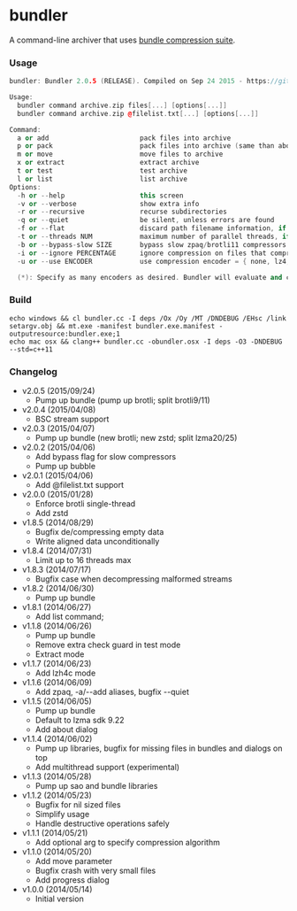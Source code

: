 bundler
=======

A command-line archiver that uses [bundle compression suite](https://github.com/r-lyeh/bundle).

### Usage
```c++
bundler: Bundler 2.0.5 (RELEASE). Compiled on Sep 24 2015 - https://github.com/r-lyeh/bundler

Usage:
  bundler command archive.zip files[...] [options[...]]
  bundler command archive.zip @filelist.txt[...] [options[...]]

Command:
  a or add                       pack files into archive
  p or pack                      pack files into archive (same than above)
  m or move                      move files to archive
  x or extract                   extract archive
  t or test                      test archive
  l or list                      list archive
Options:
  -h or --help                   this screen
  -v or --verbose                show extra info
  -r or --recursive              recurse subdirectories
  -q or --quiet                  be silent, unless errors are found
  -f or --flat                   discard path filename information, if using --pack or --move
  -t or --threads NUM            maximum number of parallel threads, if possible. defaults to 8 (threads)
  -b or --bypass-slow SIZE       bypass slow zpaq/brotli11 compressors on files larger than given size (in KiB). defaults to 0 (disabled)
  -i or --ignore PERCENTAGE      ignore compression on files that compress less than given treshold percentage. defaults to 95.0 (percent)
  -u or --use ENCODER            use compression encoder = { none, lz4, lzma20 (default), lzip, lzma25, deflate, shoco, zpaq, lz4hc, brotli9, zstd, bsc, brotli11 } (*)

  (*): Specify as many encoders as desired. Bundler will evaluate and choose the best compressor for each file.
```

### Build
```
echo windows && cl bundler.cc -I deps /Ox /Oy /MT /DNDEBUG /EHsc /link setargv.obj && mt.exe -manifest bundler.exe.manifest -outputresource:bundler.exe;1
echo mac osx && clang++ bundler.cc -obundler.osx -I deps -O3 -DNDEBUG --std=c++11
```

### Changelog
- v2.0.5 (2015/09/24)
  - Pump up bundle (pump up brotli; split brotli9/11)
- v2.0.4 (2015/04/08)
  - BSC stream support
- v2.0.3 (2015/04/07)
  - Pump up bundle (new brotli; new zstd; split lzma20/25)
- v2.0.2 (2015/04/06)
  - Add bypass flag for slow compressors
  - Pump up bubble
- v2.0.1 (2015/04/06)
  - Add @filelist.txt support
- v2.0.0 (2015/01/28)
  - Enforce brotli single-thread
  - Add zstd 
- v1.8.5 (2014/08/29)
  - Bugfix de/compressing empty data
  - Write aligned data unconditionally
- v1.8.4 (2014/07/31)
  - Limit up to 16 threads max
- v1.8.3 (2014/07/17)
  - Bugfix case when decompressing malformed streams
- v1.8.2 (2014/06/30)
  - Pump up bundle
- v1.8.1 (2014/06/27)
  - Add list command;
- v1.1.8 (2014/06/26)
  - Pump up bundle
  - Remove extra check guard in test mode
  - Extract mode
- v1.1.7 (2014/06/23)
  - Add lzh4c mode
- v1.1.6 (2014/06/09)
  - Add zpaq, -a/--add aliases, bugfix --quiet  
- v1.1.5 (2014/06/05)
  - Pump up bundle
  - Default to lzma sdk 9.22
  - Add about dialog 
- v1.1.4 (2014/06/02)
  - Pump up libraries, bugfix for missing files in bundles and dialogs on top
  - Add multithread support (experimental)
- v1.1.3 (2014/05/28)
  - Pump up sao and bundle libraries
- v1.1.2 (2014/05/23)
  - Bugfix for nil sized files
  - Simplify usage
  - Handle destructive operations safely
- v1.1.1 (2014/05/21)
  - Add optional arg to specify compression algorithm
- v1.1.0 (2014/05/20)
  - Add move parameter
  - Bugfix crash with very small files
  - Add progress dialog
- v1.0.0 (2014/05/14)
  - Initial version
